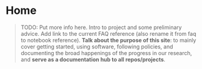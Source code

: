 # Home

> TODO: Put more info here. Intro to project and some preliminary advice. Add link to the current FAQ reference (also rename it from faq to notebook reference). **Talk about the purpose of this site**: to mainly cover getting started, using software, following policies, and documenting the broad happenings of the progress in our research, and **serve as a documentation hub to all repos/projects**.

